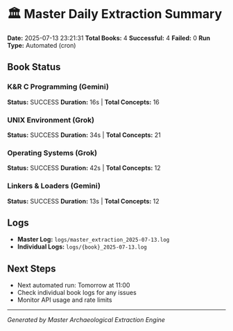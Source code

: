 # 🏛️ Master Daily Extraction Summary

**Date:** 2025-07-13 23:21:31
**Total Books:** 4
**Successful:** 4
**Failed:** 0
**Run Type:** Automated (cron)

## Book Status

### K&R C Programming (Gemini)
**Status:** SUCCESS
**Duration:** 16s | **Total Concepts:** 16

### UNIX Environment (Grok)
**Status:** SUCCESS
**Duration:** 34s | **Total Concepts:** 21

### Operating Systems (Grok)
**Status:** SUCCESS
**Duration:** 42s | **Total Concepts:** 12

### Linkers & Loaders (Gemini)
**Status:** SUCCESS
**Duration:** 13s | **Total Concepts:** 12


## Logs
- **Master Log:** `logs/master_extraction_2025-07-13.log`
- **Individual Logs:** `logs/{book}_2025-07-13.log`

## Next Steps
- Next automated run: Tomorrow at 11:00
- Check individual book logs for any issues
- Monitor API usage and rate limits

---
*Generated by Master Archaeological Extraction Engine*
